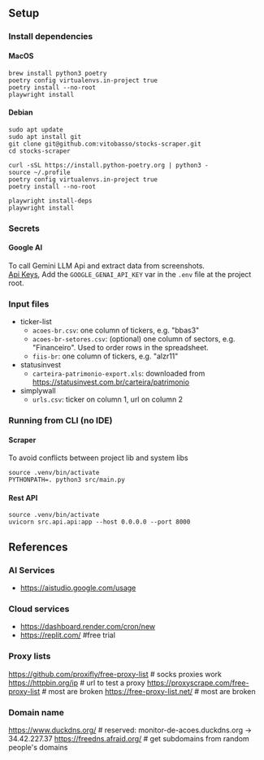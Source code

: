 ## Setup

### Install dependencies

#### MacOS
```
brew install python3 poetry
poetry config virtualenvs.in-project true
poetry install --no-root
playwright install
```

#### Debian
```
sudo apt update
sudo apt install git
git clone git@github.com:vitobasso/stocks-scraper.git
cd stocks-scraper

curl -sSL https://install.python-poetry.org | python3 -
source ~/.profile
poetry config virtualenvs.in-project true
poetry install --no-root

playwright install-deps
playwright install
```


### Secrets

#### Google AI

To call Gemini LLM Api and extract data from screenshots.  
[Api Keys](https://aistudio.google.com/apikey),
Add the `GOOGLE_GENAI_API_KEY` var in the `.env` file at the project root.

### Input files
- ticker-list
  - `acoes-br.csv`: one column of tickers, e.g. "bbas3"
  - `acoes-br-setores.csv`: (optional) one column of sectors, e.g. "Financeiro". Used to order rows in the spreadsheet. 
  - `fiis-br`: one column of tickers, e.g. "alzr11"
- statusinvest
  - `carteira-patrimonio-export.xls`: downloaded from https://statusinvest.com.br/carteira/patrimonio
- simplywall
  - `urls.csv`: ticker on column 1, url on column 2

### Running from CLI (no IDE)

#### Scraper

To avoid conflicts between project lib and system libs

```
source .venv/bin/activate
PYTHONPATH=. python3 src/main.py
```

#### Rest API
```
source .venv/bin/activate
uvicorn src.api.api:app --host 0.0.0.0 --port 8000
```

## References

### AI Services

- https://aistudio.google.com/usage

### Cloud services

- https://dashboard.render.com/cron/new
- https://replit.com/ #free trial

### Proxy lists

https://github.com/proxifly/free-proxy-list # socks proxies work
https://httpbin.org/ip # url to test a proxy
https://proxyscrape.com/free-proxy-list # most are broken
https://free-proxy-list.net/ # most are broken

### Domain name
https://www.duckdns.org/ # reserved: monitor-de-acoes.duckdns.org -> 34.42.227.37
https://freedns.afraid.org/ # get subdomains from random people's domains